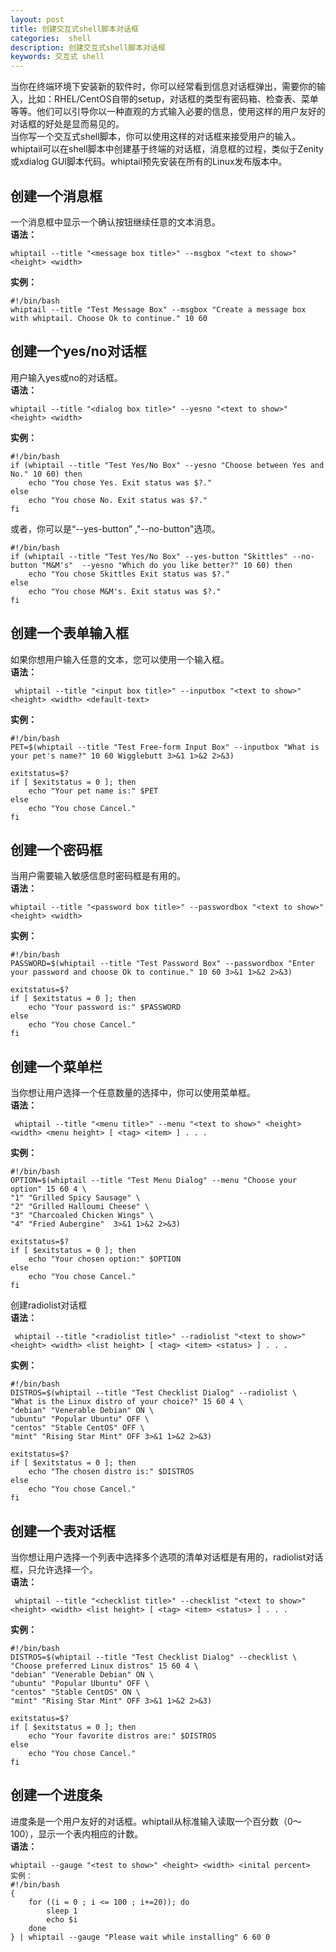 ```yaml
---
layout: post
title: 创建交互式shell脚本对话框
categories:  shell
description: 创建交互式shell脚本对话框
keywords: 交互式 shell
---
```


当你在终端环境下安装新的软件时，你可以经常看到信息对话框弹出，需要你的输入，比如：RHEL/CentOS自带的setup，对话框的类型有密码箱、检查表、菜单等等。他们可以引导你以一种直观的方式输入必要的信息，使用这样的用户友好的对话框的好处是显而易见的。  
当你写一个交互式shell脚本，你可以使用这样的对话框来接受用户的输入。whiptail可以在shell脚本中创建基于终端的对话框，消息框的过程，类似于Zenity或xdialog GUI脚本代码。whiptail预先安装在所有的Linux发布版本中。

## 创建一个消息框
一个消息框中显示一个确认按钮继续任意的文本消息。  
**语法：**
```
whiptail --title "<message box title>" --msgbox "<text to show>" <height> <width>
```
**实例：**
```
#!/bin/bash
whiptail --title "Test Message Box" --msgbox "Create a message box with whiptail. Choose Ok to continue." 10 60
```

## 创建一个yes/no对话框
用户输入yes或no的对话框。  
**语法：**  
```
whiptail --title "<dialog box title>" --yesno "<text to show>" <height> <width>
```
**实例：**
```
#!/bin/bash
if (whiptail --title "Test Yes/No Box" --yesno "Choose between Yes and No." 10 60) then
    echo "You chose Yes. Exit status was $?."
else
    echo "You chose No. Exit status was $?."
fi
```

或者，你可以是“--yes-button” ,"--no-button"选项。
```
#!/bin/bash
if (whiptail --title "Test Yes/No Box" --yes-button "Skittles" --no-button "M&M's"  --yesno "Which do you like better?" 10 60) then
    echo "You chose Skittles Exit status was $?."
else
    echo "You chose M&M's. Exit status was $?."
fi
```

## 创建一个表单输入框
如果你想用户输入任意的文本，您可以使用一个输入框。  
**语法：**
```
 whiptail --title "<input box title>" --inputbox "<text to show>" <height> <width> <default-text>
 ```
**实例：**
```
#!/bin/bash
PET=$(whiptail --title "Test Free-form Input Box" --inputbox "What is your pet's name?" 10 60 Wigglebutt 3>&1 1>&2 2>&3)

exitstatus=$?
if [ $exitstatus = 0 ]; then
    echo "Your pet name is:" $PET
else
    echo "You chose Cancel."
fi
```

## 创建一个密码框
当用户需要输入敏感信息时密码框是有用的。  
**语法：**
```
whiptail --title "<password box title>" --passwordbox "<text to show>" <height> <width>
```
**实例：**
```
#!/bin/bash
PASSWORD=$(whiptail --title "Test Password Box" --passwordbox "Enter your password and choose Ok to continue." 10 60 3>&1 1>&2 2>&3)

exitstatus=$?
if [ $exitstatus = 0 ]; then
    echo "Your password is:" $PASSWORD
else
    echo "You chose Cancel."
fi
```

## 创建一个菜单栏
当你想让用户选择一个任意数量的选择中，你可以使用菜单框。  
**语法：**
```
 whiptail --title "<menu title>" --menu "<text to show>" <height> <width> <menu height> [ <tag> <item> ] . . .
 ```
**实例：**
```
#!/bin/bash
OPTION=$(whiptail --title "Test Menu Dialog" --menu "Choose your option" 15 60 4 \
"1" "Grilled Spicy Sausage" \
"2" "Grilled Halloumi Cheese" \
"3" "Charcoaled Chicken Wings" \
"4" "Fried Aubergine"  3>&1 1>&2 2>&3)

exitstatus=$?
if [ $exitstatus = 0 ]; then
    echo "Your chosen option:" $OPTION
else
    echo "You chose Cancel."
fi
```

创建radiolist对话框  
**语法：**
```
 whiptail --title "<radiolist title>" --radiolist "<text to show>" <height> <width> <list height> [ <tag> <item> <status> ] . . .
 ```
**实例：**
```
#!/bin/bash
DISTROS=$(whiptail --title "Test Checklist Dialog" --radiolist \
"What is the Linux distro of your choice?" 15 60 4 \
"debian" "Venerable Debian" ON \
"ubuntu" "Popular Ubuntu" OFF \
"centos" "Stable CentOS" OFF \
"mint" "Rising Star Mint" OFF 3>&1 1>&2 2>&3)

exitstatus=$?
if [ $exitstatus = 0 ]; then
    echo "The chosen distro is:" $DISTROS
else
    echo "You chose Cancel."
fi
```

## 创建一个表对话框
当你想让用户选择一个列表中选择多个选项的清单对话框是有用的，radiolist对话框，只允许选择一个。  
**语法：**
```
 whiptail --title "<checklist title>" --checklist "<text to show>" <height> <width> <list height> [ <tag> <item> <status> ] . . .
 ```
**实例：**
```
#!/bin/bash
DISTROS=$(whiptail --title "Test Checklist Dialog" --checklist \
"Choose preferred Linux distros" 15 60 4 \
"debian" "Venerable Debian" ON \
"ubuntu" "Popular Ubuntu" OFF \
"centos" "Stable CentOS" ON \
"mint" "Rising Star Mint" OFF 3>&1 1>&2 2>&3)

exitstatus=$?
if [ $exitstatus = 0 ]; then
    echo "Your favorite distros are:" $DISTROS
else
    echo "You chose Cancel."
fi
```

## 创建一个进度条
进度条是一个用户友好的对话框。whiptail从标准输入读取一个百分数（0～100），显示一个表内相应的计数。  
**语法：**
```
whiptail --gauge "<test to show>" <height> <width> <inital percent>
实例：
#!/bin/bash
{
    for ((i = 0 ; i <= 100 ; i+=20)); do
        sleep 1
        echo $i
    done
} | whiptail --gauge "Please wait while installing" 6 60 0
```
